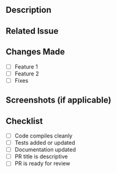 ## Description

<!-- Describe your changes in detail -->

## Related Issue

<!-- Link to the related issue if any -->

## Changes Made

- [ ] Feature 1
- [ ] Feature 2
- [ ] Fixes

## Screenshots (if applicable)

## Checklist

- [ ] Code compiles cleanly
- [ ] Tests added or updated
- [ ] Documentation updated
- [ ] PR title is descriptive
- [ ] PR is ready for review
